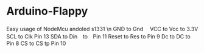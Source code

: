 # Arduino-Flappy
Easy usage of NodeMcu andoled s1331  \n
GND to Gnd　
VCC to Vcc to 3.3V
SCL to Clk Pin 13
SDA to Din　to　Pin 11
Reset to Res to Pin 9
Dc to DC to Pin 8
CS to CS tp Pin 10
